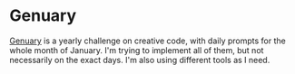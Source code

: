 # Genuary

[Genuary](https://genuary.art/) is a yearly challenge on creative code, with daily prompts for the whole month of January. I'm trying to implement all of them, but not necessarily on the exact days. I'm also using different tools as I need.

